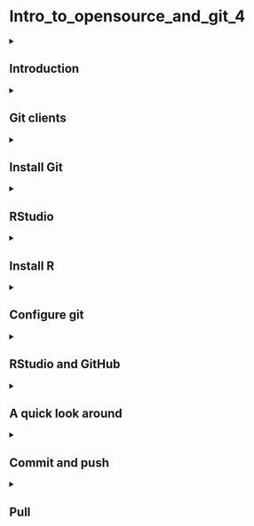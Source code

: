 # **Intro_to_opensource_and_git_4**

<details id=1>
<summary><h2>Introduction</h2></summary>

In this tutorial you will learn how to access GitHub through RStudio. 

This tutorial is part of a larger series of tutorials created to teach J&J statistical programmers how to use open source, GitHub, and RStudio together.

</details>

<details id=2>
<summary><h2>Git clients</h2></summary>

### What is a Git client?
* So far we have been using a web based platform called GitHub. 
* As a reminder, GitHub hosts Git repositories in the cloud, and provides a web-based interface to access them. 
* But maybe we are developing and testing our code locally with a platform such as with R or Python. In this case we likely want to also be able to store and access our code locally.
* In this case we will need a Git client installed on our local machine that will facilitate this process. 
* Some examples of Git clients are GitHub desktop and Sourcetree. RStudio also has features that let us use it as a client.
* We are going to learn how to use RStudio as a Git client.

</details>

<details id=3>
<summary><h2>Install Git</h2></summary>

### Install Git

* Open your apps and verify that Git is not installed on your machine. 
Follow these instructions to install Git. These can also be found [here](https://confluence.jnj.com/display/ABES/GIT+Guides+and+Tips#GITGuidesandTips-3.InstallGit)

1. Open J&J [app store](https://jnjitod.service-now.com/appstore) and search for "git":
![J&J storefront](https://confluence.jnj.com/download/attachments/319395571/image2019-11-19_15-33-3.png?version=1&modificationDate=1633033542413&api=v2)
2. Select the most recent version of "The Git Development Community GIT" and then click add. On the following screen, click add again to have the app added to your cart:
![cart](https://confluence.jnj.com/download/attachments/319395571/image2019-11-19_15-34-5.png?version=1&modificationDate=1633033542381&api=v2)
3. Click on My Cart
4. Click Install on this machine to have Git app installed. 

</details>

<details id=4>
<summary><h2>RStudio</h2></summary>

### RStudio
* Please follow these steps to have an official version of RStudio installed on your computer. 
1. Open J&J app store and search for "RStudio".
2. Select the most recent version of "RStudio Desktop" and then click add. On the following screen, click add again to have the app added to your cart:
3. Click on My Cart
4. Click Install on this machine to have RStudio installed. 

</details>

<details id=5>
<summary><h2>Install R</h2></summary>

* Install R
1. Open Crome and go to the [R website](https://www.r-project.org/)
2. At the top under "Getting Started," click "download R" in blue. 
3. In the next screen select your mirror. Try "https://cloud.r-project.org/" at the top. 
4. In the next screen Select "Download R for Windows." It should be the third bullit down in the first section of the page. 
5. In the next screen click the blue highlighted link "install R for the first time"
6. At the top of the next page, select the blue highlighted link "Download R-(version) for Windows"
7. A downloaded file should appear in the bottom left of your Chrome browser. If it is not there then look in your "Downloads" folder. Open the file. 
8. Install R using default options. 

</details>

<details id=6>
<summary><h2>Configure git</h2></summary>

* Open RStudio, and go to the terminal
* Enter the following commands, substituting your info in as needed, remove the <>:
git config --global user.name '<Jane Doe>'  
git config --global user.email '<jane@example.com>'  
git config --global --list  
git config --global init.defaultBranch main

* You will also need to generate and authorization token within GitHub. Go [here](https://github.com/settings/tokens) and generate a token. 
* Select "repo"", "user", and "workflow".
* Copy the generated token to your clipboard and save it. 
* You will use this token in the future when asked for your password. 
* You can read more on authorization tokens [here](https://happygitwithr.com/https-pat.html)

* Set up a GitHub folder:
1. Open File Explorer
2. Go to "Documents"
3. Create a new folder called "GitHub"
We will use this folder to house GitHub repos, this will keep them differentiated from non-Git folder on your computer. 

</details>

<details id=5>
<summary><h2>RStudio and GitHub</h2></summary>

### Clone a repository

We are going to loosely follow the directions [here](https://happygitwithr.com/push-pull-github.html)
I've created a copy of them here for your convenience. 

1. Go to https://github.com and make sure you are logged in.
2. Go to repositories and select your test repo
3. Now click the big green button that says “<> Code”.
4. Copy a clone URL to your clipboard. Copy the HTTPS URL.

### Pause

What is a clone?
* A clone is a copy of a repository that we are going to create on your local machine. 
Wait a minute. Didn't you say that a branch is a copy of a repository? 
* Yes. They are both copies. A clone is a copy of a repository that we put in another location, such as our local computer. 
* When you clone a repo you are copying everything. Including the branches. 
* A branch is a copy of the repo used for development. 
* When a clone is created on a remote machine, we have to take extra steps to make sure that the versions stay synchronized. 
* You will edit the files in a cloned repo on your local machine, and then push them to GitHub. 
* Let's continue. 

We are going to follow the steps (here)[https://happygitwithr.com/new-github-first.html#new-github-first]
they are copied for convenience. 

1. In RStudio, start a new Project:File > New Project > Version Control > Git. 
2. In the "repository URL" paste the URL of your test repository (that you copied). It will be something like this https://github.com/jennybc/testrepo.git.
3. In the 3rd box down, navigate to "C:/Users/<Your name>/Documents/GitHub"
4. select "Open in new session".
5. Click "Create Project" to create a new directory, which will be all of these things:
* a directory or “folder” on your computer
* a Git repository, linked to a remote GitHub repository
* an RStudio Project

</details>

<details id=5>
<summary><h2>A quick look around</h2></summary>
OK. Let's take a look around. In the bottom right quadrant of RStudio, please select "Files" and navigate to your repo. Note that all of the files you created in GitHub are now copied and visible within your RStudio workspace. Not bad! Now we are going learn how to move back and forth between your local repo version and the version on GitHub. This is called committing and pushing, and fetching and pulling. 

</details>

<details id=6>
<summary><h2>Commit and push</h2></summary>
### Commit and push
We are going to edit your Readme file, and then push those changes onto GitHub

1. Go to RStudio, and see the list of files on the lower right quadrant of your screen. 
2. Open your Readme file. 
3. The Readme contents should now appear in the upper left quadrant of RStudio. 
4. Add a new line. Type, "testing RStudio"
5. Save it
6. Look at the menu bar in the upper right of RStudio. Click the "Git" tab. 
7. You should see a list of files including your Readme. Click the boxes to the left of the file names. Note that the column header says "Staged"
8. Now click the "Commit" button. A new window opens. 
9. Note the list of files and note the Commit window in the upper right. You will need to add a message, like "test RStudio"
10. Click the "Commit" button under the Commit window. 
11. Close the message box that appears when it is complete.
12. Now in the upper right of the active screen, press "Push", there is a green up arrow next to it. 
13. You can now close the message window and the Commit window. 

</details>

<details id=7>
<summary><h2>Pull</h2></summary>

### Pull

1. Wait 30s, then let's go back to your account in GitHub online, and let's take a look. Find your Readme file. 
2. Go ahead and open the file.
3. Note that your changes are there!
4. Let's update the file. Click edit and type something on the next line. Like "Tag you're it"
5. Hit "Commit changes"
6. Now, go to back to RStudio.
7. In the upper right again, click the "Pull" button next to the blue down arrow.
8. Close the message box again. 
9. Open your Readme again, or just look at it if you did not close. Note that your changes are now there. 

### Congrats!!

You have now learned how to clone, push, and pull via RStudio!! 


